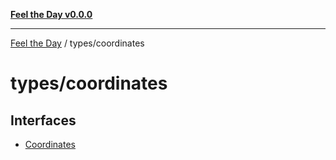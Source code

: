 [**Feel the Day v0.0.0**](../../README.md)

***

[Feel the Day](../../README.md) / types/coordinates

# types/coordinates

## Interfaces

- [Coordinates](interfaces/Coordinates.md)
